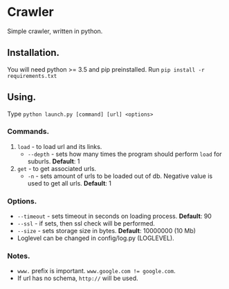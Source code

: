 # Crawler
Simple crawler, written in python.
## Installation.
You will need python >= 3.5 and pip preinstalled.
Run `pip install -r requirements.txt`

## Using.
Type `python launch.py [command] [url] <options>`

### Commands.
1. `load` - to load url and its links.
   - `--depth` - sets how many times the program should perform `load` for suburls. __Default__: 1
2. `get` - to get associated urls.
   - `-n` - sets amount of urls to be loaded out of db. Negative value is used to get all urls. __Default__: 1
### Options.
- `--timeout` - sets timeout in seconds on loading process. __Default__: 90
- `--ssl` - if sets, then ssl check will be performed.
- `--size` - sets storage size in bytes. __Default__: 10000000 (10 Mb)
- Loglevel can be changed in config/log.py (LOGLEVEL).
### Notes.
* `www.` prefix is important. `www.google.com != google.com`.
* If url has no schema, `http://` will be used.
